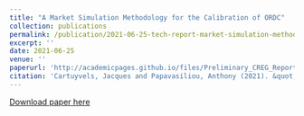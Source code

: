 ```yaml
---
title: "A Market Simulation Methodology for the Calibration of ORDC"
collection: publications
permalink: /publication/2021-06-25-tech-report-market-simulation-methodology
excerpt: ''
date: 2021-06-25
venue: ''
paperurl: 'http://academicpages.github.io/files/Preliminary_CREG_Report.pdf'
citation: 'Cartuyvels, Jacques and Papavasiliou, Anthony (2021). &quot;A Market Simulation Methodology for the Calibration of ORDC&quot; <i>Journal 1</i>. 1(1).'
---
```


[Download paper here](http://academicpages.github.io/files/paper1.pdf)
